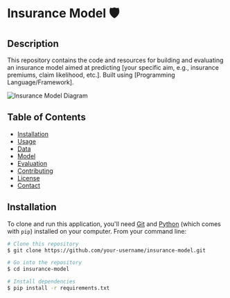 
# Insurance Model 🛡️

## Description

This repository contains the code and resources for building and evaluating an insurance model aimed at predicting [your specific aim, e.g., insurance premiums, claim likelihood, etc.]. Built using [Programming Language/Framework].

![Insurance Model Diagram](./images/model_diagram.png)

## Table of Contents
- [Installation](#installation)
- [Usage](#usage)
- [Data](#data)
- [Model](#model)
- [Evaluation](#evaluation)
- [Contributing](#contributing)
- [License](#license)
- [Contact](#contact)

## Installation

To clone and run this application, you'll need [Git](https://git-scm.com) and [Python](https://www.python.org/) (which comes with `pip`) installed on your computer. From your command line:

```bash
# Clone this repository
$ git clone https://github.com/your-username/insurance-model.git

# Go into the repository
$ cd insurance-model

# Install dependencies
$ pip install -r requirements.txt
